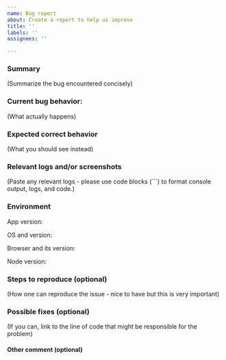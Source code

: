 ```yaml
---
name: Bug report
about: Create a report to help us improve
title: ''
labels: ''
assignees: ''

---
```


### Summary

(Summarize the bug encountered concisely)



### Current bug behavior:

(What actually happens)



### Expected correct behavior

(What you should see instead)



### Relevant logs and/or screenshots

(Paste any relevant logs - please use code blocks (```) to format console output, logs, and code.)



### Environment

App version:

OS and version:

Browser and its version:

Node version:



### Steps to reproduce (optional)

(How one can reproduce the issue - nice to have but this is very important)



### Possible fixes (optional)

(If you can, link to the line of code that might be responsible for the problem)



#### Other comment (optional)
